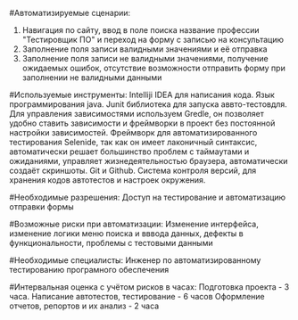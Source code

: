 #Автоматизируемые сценарии:
1. Навигация по сайту, ввод в поле поиска название профессии "Тестировщик ПО" и переход на форму с записью на консультацию
2. Заполнение поля записи валидными значениями и её отправка
3. Заполнение поля записи не валидными значениями, получение ожидаемых ошибок, отсутствие возможности отправить форму при заполнении не валидными данными

#Используемые инструменты:
Intelliji IDEA для написания кода. Язык программирования java. Junit библиотека для запуска аввто-тестовдля. Для управления зависимостями используем Gredle, он позволяет удобно ставить зависимости и фреймворки в проект без постоянной настройки зависимостей. Фреймворк для автоматизированного тестирования Selenide, так как он имеет лаконичный синтаксис, автоматически решает большинство проблем с таймаутами и ожиданиями, управляет жизнедеятельностью браузера, автоматически создаёт скриншоты. Git и Github. Система контроля версий, для хранения кодов автотестов и настроек окружения.

#Необходимые разрешения:
Доступ на тестирование и автоматизацию отправки формы

#Возможные риски при автоматизации:
Изменение интерфейса, изменение логики меню поиска и вввода данных, дефекты в функциональности, проблемы с тестовыми данными

#Необходимые специалисты:
Инженер по автоматизированному тестированию програмного обеспечения

#Интервальная оценка с учётом рисков в часах:
Подготовка проекта - 3 часа.
Написание автотестов, тестирование - 6 часов
Оформление отчетов, репортов и их анализ - 2 часа
